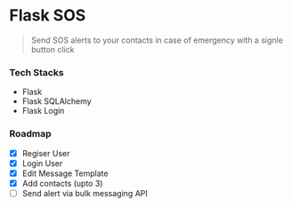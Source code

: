 # Flask SOS

> Send SOS alerts to your contacts in case of emergency with a signle button click

### Tech Stacks

- Flask
- Flask SQLAlchemy
- Flask Login

### Roadmap

- [x] Regiser User
- [x] Login User
- [x] Edit Message Template
- [x] Add contacts (upto 3)
- [ ] Send alert via bulk messaging API
